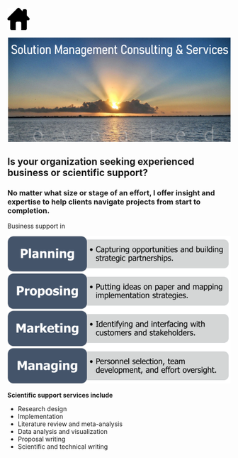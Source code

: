 [![Alt text for broken image link](assets/images/Home-icon_RE.png)](https://pjschroeder.github.io/)

![Image](/assets/images/ConsultingLogoRE.png)

## Is your organization seeking experienced business or scientific support?

### No matter what size or stage of an effort, I offer insight and expertise to help clients navigate projects from start to completion.  

Business support in

![Image](/assets/images/ConsultingRE.png)

**Scientific support services include**
* Research design
* Implementation
* Literature review and meta-analysis 
* Data analysis and visualization 
* Proposal writing 
* Scientific and technical writing
